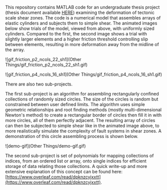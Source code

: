 This repository contains MATLAB code for an undergraduate thesis project (thesis document available [HERE](https://www.overleaf.com/read/kzsvpynnmtgx)) examining the deformation of tectonic scale shear zones. The code is a numerical model that assembles arrays of elastic cylinders and subjects them to simple shear. The animated images below show trials of the model, viewed from above, with uniformly sized cylinders. Compared to the first, the second image shows a trial with slightly larger elements and a higher friction threshold controlling slip between elements, resulting in more deformation away from the midline of the array.

![gif_friction_p2_ncols_22_sh1](Other Things/gif_friction_p2_ncols_22_sh1.gif)

![gif_friction_p4_ncols_16_sh1](Other Things/gif_friction_p4_ncols_16_sh1.gif)

There are also two sub-projects.

The first sub-project is an algorithm for assembling rectangularly confined collections of randomly sized circles. The size of the circles is random but constrained between user defined limits. The algorithm uses simple geometric relationships and root finding methods (mostly multi-dimensional Newton's method) to create a rectangular border of circles then fill it in with more circles, all of them perfectly adjacent. The resulting array of circles can then be subjected to simple shear like in the animated image above, to more realistically simulate the complexity of fault systems in shear zones. A demonstration of this circle assembling process is shown below.

![demo-gif](Other Things/demo-gif.gif)

The second sub-project is set of polynomials for mapping collections of indices, from an ordered list or array, onto single indices for efficient storage of data relating those collections. A quick write-up and more extensive explanation of this concept can be found here: [https://www.overleaf.com/read/dpknzcyjxxtt](https://www.overleaf.com/read/dpknzcyjxxtt).
